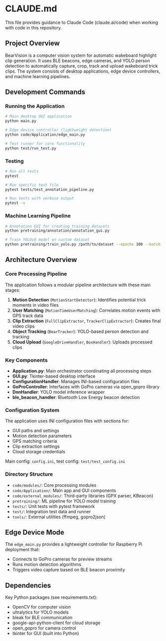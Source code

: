 # CLAUDE.md

This file provides guidance to Claude Code (claude.ai/code) when working with code in this repository.

## Project Overview

BearVision is a computer vision system for automatic wakeboard highlight clip generation. It uses BLE beacons, edge cameras, and YOLO person detection to automatically capture, crop, track and upload wakeboard trick clips. The system consists of desktop applications, edge device controllers, and machine learning pipelines.

## Development Commands

### Running the Application
```bash
# Main desktop GUI application
python main.py

# Edge device controller (lightweight detection)
python code/Application/edge_main.py

# Test runner for core functionality
python test/run_test.py
```

### Testing
```bash
# Run all tests
pytest

# Run specific test file
pytest tests/test_annotation_pipeline.py

# Run tests with verbose output
pytest -v
```

### Machine Learning Pipeline
```bash
# Annotation GUI for creating training datasets
python pretraining/annotation/annotation_gui.py

# Train YOLOv8 model on custom dataset
python pretraining/train_yolo.py /path/to/dataset --epochs 100 --batch 8 --onnx-out wakeboard.onnx
```

## Architecture Overview

### Core Processing Pipeline
The application follows a modular pipeline architecture with these main stages:

1. **Motion Detection** (`MotionStartDetector`): Identifies potential trick moments in video files
2. **User Matching** (`MotionTimeUserMatching`): Correlates motion events with GPS track data
3. **Clip Extraction** (`FullClipExtractor`, `TrackerClipExtractor`): Creates final video clips
4. **Object Tracking** (`BearTracker`): YOLO-based person detection and tracking
5. **Cloud Upload** (`GoogleDriveHandler`, `BoxHandler`): Uploads processed clips

### Key Components

- **Application.py**: Main orchestrator coordinating all processing steps
- **GUI.py**: Tkinter-based desktop interface
- **ConfigurationHandler**: Manages INI-based configuration files
- **GoProController**: Interfaces with GoPro cameras via open_gopro library
- **DnnHandler**: YOLO model inference wrapper
- **ble_beacon_handler**: Bluetooth Low Energy beacon detection

### Configuration System
The application uses INI configuration files with sections for:
- GUI paths and settings
- Motion detection parameters
- GPS matching criteria  
- Clip extraction settings
- Cloud storage credentials

Main config: `config.ini`, test config: `test/test_config.ini`

### Directory Structure
- `code/modules/`: Core processing modules
- `code/Application/`: Main app and GUI components
- `code/external_modules/`: Third-party libraries (GPX parser, KBeacon)
- `pretraining/`: ML pipeline for YOLO model training
- `tests/`: Unit tests with pytest framework
- `test/`: Integration test data and runner
- `tools/`: External utilities (ffmpeg, gopro2json)

## Edge Device Mode
The `edge_main.py` provides a lightweight controller for Raspberry Pi deployment that:
- Connects to GoPro cameras for preview streams
- Runs motion detection algorithms
- Triggers video capture based on BLE beacon proximity

## Dependencies
Key Python packages (see requirements.txt):
- OpenCV for computer vision
- ultralytics for YOLO models
- bleak for BLE communication
- google-api-python-client for cloud storage
- open_gopro for camera control
- tkinter for GUI (built into Python)